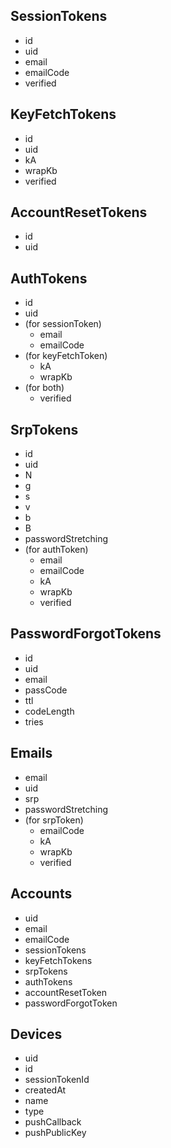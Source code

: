 
## SessionTokens

* id
* uid
* email
* emailCode
* verified

## KeyFetchTokens

* id
* uid
* kA
* wrapKb
* verified

## AccountResetTokens

* id
* uid

## AuthTokens

* id
* uid
* (for sessionToken)
	* email
	* emailCode
* (for keyFetchToken)
	* kA
	* wrapKb
* (for both)
	* verified

## SrpTokens

* id
* uid
* N
* g
* s
* v
* b
* B
* passwordStretching
* (for authToken)
	* email
	* emailCode
	* kA
	* wrapKb
	* verified

## PasswordForgotTokens

* id
* uid
* email
* passCode
* ttl
* codeLength
* tries

## Emails

* email
* uid
* srp
* passwordStretching
* (for srpToken)
	* emailCode
	* kA
	* wrapKb
	* verified

## Accounts

* uid
* email
* emailCode
* sessionTokens
* keyFetchTokens
* srpTokens
* authTokens
* accountResetToken
* passwordForgotToken

## Devices

* uid
* id
* sessionTokenId
* createdAt
* name
* type
* pushCallback
* pushPublicKey

